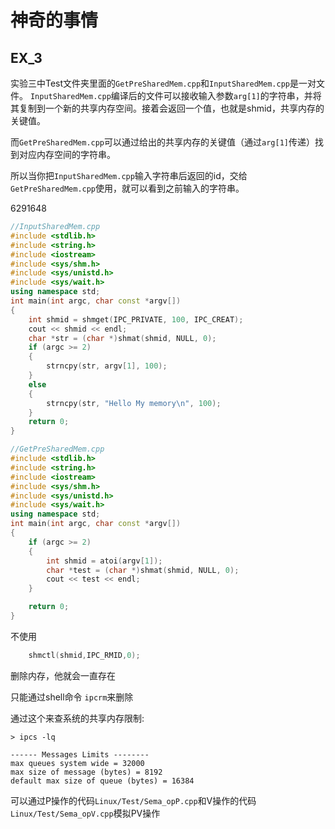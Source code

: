 # 神奇的事情
## EX_3
实验三中Test文件夹里面的`GetPreSharedMem.cpp`和`InputSharedMem.cpp`是一对文件。
`InputSharedMem.cpp`编译后的文件可以接收输入参数`arg[1]`的字符串，并将其复制到一个新的共享内存空间。接着会返回一个值，也就是shmid，共享内存的关键值。

而`GetPreSharedMem.cpp`可以通过给出的共享内存的关键值（通过`arg[1]`传递）找到对应内存空间的字符串。

所以当你把`InputSharedMem.cpp`输入字符串后返回的id，交给`GetPreSharedMem.cpp`使用，就可以看到之前输入的字符串。

6291648

```cpp
//InputSharedMem.cpp
#include <stdlib.h>
#include <string.h>
#include <iostream>
#include <sys/shm.h>
#include <sys/unistd.h>
#include <sys/wait.h>
using namespace std;
int main(int argc, char const *argv[])
{
    int shmid = shmget(IPC_PRIVATE, 100, IPC_CREAT);
    cout << shmid << endl;
    char *str = (char *)shmat(shmid, NULL, 0);
    if (argc >= 2)
    {
        strncpy(str, argv[1], 100);
    }
    else
    {
        strncpy(str, "Hello My memory\n", 100);
    }
    return 0;
}

//GetPreSharedMem.cpp
#include <stdlib.h>
#include <string.h>
#include <iostream>
#include <sys/shm.h>
#include <sys/unistd.h>
#include <sys/wait.h>
using namespace std;
int main(int argc, char const *argv[])
{
    if (argc >= 2)
    {
        int shmid = atoi(argv[1]);
        char *test = (char *)shmat(shmid, NULL, 0);
        cout << test << endl;
    }

    return 0;
}
```

不使用
```cpp
    shmctl(shmid,IPC_RMID,0);
```
删除内存，他就会一直存在

只能通过shell命令
`ipcrm`来删除

通过这个来查系统的共享内存限制:
```shell
> ipcs -lq

------ Messages Limits --------
max queues system wide = 32000
max size of message (bytes) = 8192
default max size of queue (bytes) = 16384
```

可以通过P操作的代码`Linux/Test/Sema_opP.cpp`和V操作的代码`Linux/Test/Sema_opV.cpp`模拟PV操作